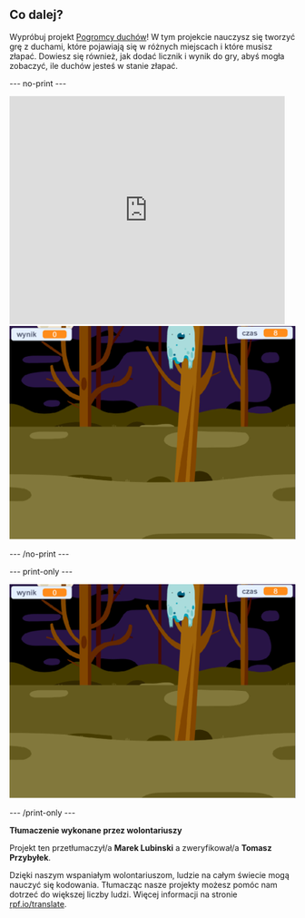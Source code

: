 ## Co dalej?

Wypróbuj projekt [Pogromcy duchów](https://projects.raspberrypi.org/pl-PL/projects/ghostbusters?utm_source=pathway&utm_medium=whatnext&utm_campaign=projects)! W tym projekcie nauczysz się tworzyć grę z duchami, które pojawiają się w różnych miejscach i które musisz złapać. Dowiesz się również, jak dodać licznik i wynik do gry, abyś mogła zobaczyć, ile duchów jesteś w stanie złapać.

--- no-print ---

<div class="scratch-preview">
  <iframe allowtransparency="true" width="485" height="402" src="https://scratch.mit.edu/projects/embed/276874679/?autostart=false" frameborder="0" scrolling="no"></iframe>
  <img src="images/ghostbusters-static.png">
</div>

--- /no-print ---

--- print-only ---

![prezentacja](images/ghostbusters-static.png)

--- /print-only ---


**Tłumaczenie wykonane przez wolontariuszy**

Projekt ten przetłumaczył/a **Marek Lubinski** a zweryfikował/a **Tomasz Przybyłek**.

Dzięki naszym wspaniałym wolontariuszom, ludzie na całym świecie mogą nauczyć się kodowania. Tłumacząc nasze projekty możesz pomóc nam dotrzeć do większej liczby ludzi. Więcej informacji na stronie [rpf.io/translate](https://rpf.io/translate).